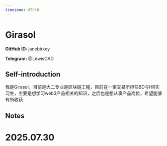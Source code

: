 ```yaml
---
timezone: UTC+8
---
```


# Girasol

**GitHub ID:** janebirkey

**Telegram:** @LewisCAD

## Self-introduction

我是Girasol，目前是大二专业是区块链工程，目前在一家交易所担任BD与HR实习生，主要是想学习web3产品相关的知识，之后也是想从事产品岗位，希望能够有所收获

## Notes

<!-- Content_START -->

# 2025.07.30


<!-- Content_END -->
